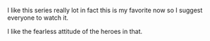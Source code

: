 I like this series really lot in fact this is my favorite now so I suggest everyone to watch it.

I like the fearless attitude of the heroes in that. 
